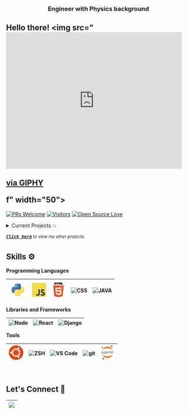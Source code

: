 <h3 align="center">Engineer with Physics background</h3>

## Hello there! <img src="<iframe src="https://giphy.com/embed/cxIjOLKZPc30cSSE5E" width="480" height="372" frameBorder="0" class="giphy-embed" allowFullScreen></iframe><p><a href="https://giphy.com/stickers/space-galaxy-spaceship-cxIjOLKZPc30cSSE5E">via GIPHY</a></p>f" width="50">

[![PRs Welcome](https://img.shields.io/badge/PRs-welcome-brightgreen.svg?style=flat&logo=github)](https://github.com/teom275) [![Visitors](https://visitor-badge.glitch.me/badge?page_id=teom275.visitor-badge)](https://github.com/teom275) [![Open Source Love](https://badges.frapsoft.com/os/v2/open-source.svg?v=103)](https://github.com/teom275)

<details>
<summary>Current Projects 💥</summary>

| Project :octocat:                                                                                | Issues :bug:                                                                                                                                                           | Open PRs :bell:                                                                                                                                           | Closed PRs :fire:                                                                                                                                                                                     |
| ------------------------------------------------------------------------------------------------ | ---------------------------------------------------------------------------------------------------------------------------------------------------------------------- | --------------------------------------------------------------------------------------------------------------------------------------------------------- | ----------------------------------------------------------------------------------------------------------------------------------------------------------------------------------------------------- |
| [**ReactJS Course CDA**](https://github.com/teom275/ReactJS/tree/master/curso_react_cda) | [![GitHub issues](https://img.shields.io/github/issues/teom275/ReactJS?color=green&logo=github&style=flat)](https://github.com/teom275/ReactJS/issues) | [![GitHub PRs](https://img.shields.io/github/issues-pr/teom275/ReactJS?style=flat&logo=github)](https://github.com/teom275/ReactJS/pulls) | [![GitHub PRs](https://img.shields.io/github/issues-pr-closed/teom275/ReactJS?style=flat&color=critical&logo=github)](https://github.com/teom275/ReactJS/pulls?q=is%3Apr+is%3Aclosed) |
| [**Personal Web App**](https://github.com/teom275/ReactJS/tree/master/react_portfolio)   | [![GitHub issues](https://img.shields.io/github/issues/teom275/ReactJS?color=green&logo=github&style=flat)](https://github.com/teom275/ReactJS/issues) | [![GitHub PRs](https://img.shields.io/github/issues-pr/teom275/ReactJS?style=flat&logo=github)](https://github.com/teom275/ReactJS/pulls) | [![GitHub PRs](https://img.shields.io/github/issues-pr-closed/teom275/ReactJS?style=flat&color=critical&logo=github)](https://github.com/teom275/ReactJS/pulls?q=is%3Apr+is%3Aclosed) |
| [**Pylculator**](https://github.com/teom275/Calc)                                        | [![GitHub issues](https://img.shields.io/github/issues/teom275/Calc?color=green&logo=github&style=flat)](https://github.com/teom275/Calc/issues)       | [![GitHub PRs](https://img.shields.io/github/issues-pr/teom275/Calc?style=flat&logo=github)](https://github.com/teom275/Calc/pulls)       | [![GitHub PRs](https://img.shields.io/github/issues-pr-closed/teom275/Calc?style=flat&color=critical&logo=github)](https://github.com/teom275/Calc/pulls?q=is%3Apr+is%3Aclosed)       |

</details>

<sup><kbd>**_[Click here](https://github.com/teom275?tab=repositories)_**</kbd> _to view my other projects.</sup>_ <br>

## Skills ⚙️

**Programming Languages**

| <img title="Python" alt="Python" width="50px" src="https://raw.githubusercontent.com/github/explore/master/topics/python/python.png" /> | <img alt="JS" title="JavaScript" width="38px" src="https://raw.githubusercontent.com/github/explore/master/topics/javascript/javascript.png"> | <img title="HTML" alt="HTML" width="40px" src="https://raw.githubusercontent.com/github/explore/80688e429a7d4ef2fca1e82350fe8e3517d3494d/topics/html/html.png"> | <img title="CSS" alt="CSS" width="50px" src="https://avatars1.githubusercontent.com/u/1517864?s=200&v=4"> | <img title="JAVA" alt="JAVA" width="60px" src="https://1000marcas.net/wp-content/uploads/2020/11/Java-logo.png"> |
| --------------------------------------------------------------------------------------------------------------------------------------- | --------------------------------------------------------------------------------------------------------------------------------------------- | --------------------------------------------------------------------------------------------------------------------------------------------------------------- | --------------------------------------------------------------------------------------------------------- | ---------------------------------------------------------------------------------------------------------------- |

**Libraries and Frameworks**

| <img title="Node" alt="Node" width="38px" src="https://icon-library.com/images/node-js-icon/node-js-icon-8.jpg"> | <img title="React" alt="React" width="60px" src="https://vav.com.mk/wp-content/uploads/2020/12/reactjs1.png"> | <img title="Django" alt="Django" width="50px" src="https://codism.io/wp-content/uploads/2019/11/django-development-company.png"> |
| ---------------------------------------------------------------------------------------------------------------- | ------------------------------------------------------------------------------------------------------------- | -------------------------------------------------------------------------------------------------------------------------------- |

**Tools**

| <img title="Ubuntu" alt="Ubuntu" width="40px" src="https://raw.githubusercontent.com/github/explore/master/topics/ubuntu/ubuntu.png"> | <img title="ZSH" alt="ZSH" width="40px" src="https://s3.amazonaws.com/ohmyzsh/oh-my-zsh-logo.png"> | <img title="VS Code" alt="VS Code" width="40px" src="https://img.icons8.com/fluent/48/000000/visual-studio-code-2019.png"> | <img title="git" alt="git" width="40px" src="https://avatars3.githubusercontent.com/u/18133?s=200&v=4"> | <img title="Jupyter Notebook" background-color="white" alt="Jupyter" width="40px" src="https://raw.githubusercontent.com/github/explore/master/topics/jupyter-notebook/jupyter-notebook.png"> |
| ------------------------------------------------------------------------------------------------------------------------------------- | -------------------------------------------------------------------------------------------------- | -------------------------------------------------------------------------------------------------------------------------- | ------------------------------------------------------------------------------------------------------- | --------------------------------------------------------------------------------------------------------------------------------------------------------------------------------------------- |

<br>

## Let's Connect :handshake:

| <a href="https://www.linkedin.com/in/sebastian-lezama-89a7851b2/"><img src="https://cdn2.iconfinder.com/data/icons/social-media-2285/512/1_Linkedin_unofficial_colored_svg-128.png" width="40"></a> |
| --------------------------------------------------------------------------------------------------------------------------------------------------------------------------------------------------- |

